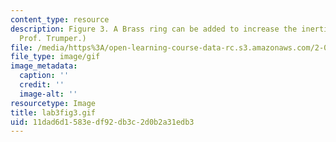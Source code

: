 ```yaml
---
content_type: resource
description: Figure 3. A Brass ring can be added to increase the inertia. (Image by
  Prof. Trumper.)
file: /media/https%3A/open-learning-course-data-rc.s3.amazonaws.com/2-003-modeling-dynamics-and-control-i-spring-2005/11dad6d1583edf92db3c2d0b2a31edb3_lab3fig3.gif
file_type: image/gif
image_metadata:
  caption: ''
  credit: ''
  image-alt: ''
resourcetype: Image
title: lab3fig3.gif
uid: 11dad6d1-583e-df92-db3c-2d0b2a31edb3
---
```

